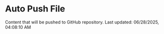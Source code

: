 # Auto Push File

Content that will be pushed to GitHub repository.
Last updated: 06/28/2025, 04:08:10 AM